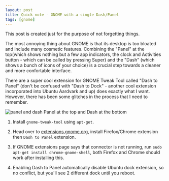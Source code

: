 ```yaml
---
layout: post
title: Quick note - GNOME with a single Dash/Panel
tags: [gnome]
---
```


This post is created just for the purpose of not forgetting things.

The most annoying thing about GNOME is that its desktop is too bloated and include many cosmetic features. Combining the "Panel" at the top(which shows nothing but a few app indicators, the clock and Activities button - which can be called by pressing Super) and the "Dash" (which shows a bunch of icons of your choice) is a crucial step towards a cleaner and more confortable interface.

There are a super cool extension for GNOME Tweak Tool called "Dash to Panel" (don't be confused with "Dash to Dock" - another cool extension incorporated into Ubuntu Aardvark and up) does exactly what I want. However, there has been some glitches in the process that I need to remember.

![panel and dash](https://i.redd.it/2pdjgmdm8uoy.png)
Panel at the top and Dash at the bottom

1. Install `gnome-tweak-tool` using `apt-get`.

2. Head over to [extensions.gnome.org](https://extensions.gnome.org/), install Firefox/Chrome extension then `Dash to Panel` extension.

3. If GNOME extensions page says that connector is not running, run `sudo apt-get install chrome-gnome-shell`, both Firefox and Chrome should work after installing this.

4. Enabling Dash to Panel automatically disable Ubuntu dock extension, so no conflict, but you'll see 2 different dock until you reboot.
